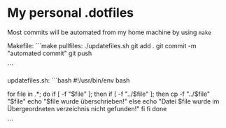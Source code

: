 # My personal .dotfiles

Most commits will be automated from my home machine by using ```make```

Makefile:
´´´make
pullfiles:
    ./updatefiles.sh
    git add .
    git commit -m "automated commit"
    git push

´´´

updatefiles.sh:
´´´bash
#!/usr/bin/env bash

for file in .*; do
    if [ -f "$file" ]; then
        if [ -f "../$file" ]; then
            cp -f "../$file" "$file"
            echo "$file wurde überschrieben!"
        else
            echo "Datei $file wurde im Übergeordneten verzeichnis nicht gefunden!"
        fi
    fi
done

´´´
